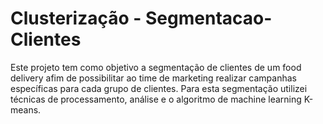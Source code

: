 # Clusterização - Segmentacao-Clientes

Este projeto tem como objetivo a segmentação de clientes de um food delivery afim de possibilitar ao time de marketing realizar campanhas específicas para cada grupo de clientes.  Para esta segmentação utilizei técnicas de processamento, análise e o algoritmo de machine learning K-means. 
